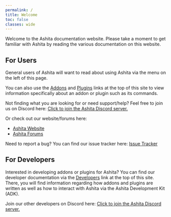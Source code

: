 ```yaml
---
permalink: / 
title: Welcome
toc: false
classes: wide
---
```


Welcome to the Ashita documentation website. Please take a moment to get familiar with Ashita by reading the various documentation on this website.

## For Users

General users of Ashita will want to read about using Ashita via the menu on the left of this page. 

You can also use the [Addons](/addons) and [Plugins](/plugins) links at the top of this site to view information specifically about an addon or plugin such as its commands.

Not finding what you are looking for or need support/help? Feel free to join us on Discord here: <i class="fab fa-discord"></i> [Click to join the Ashita Discord server.](https://discordapp.com/invite/CfZu6Ya)

Or check out our website/forums here:

  * <i class="fa fa-home"></i> [Ashita Website](http://ashita.atom0s.com/) <br/>
  * <i class="fa fa-list"></i> [Ashita Forums](http://ashita.atom0s.com/forums/)

Need to report a bug? You can find our issue tracker here: <i class="fa fa-bug"></i> [Issue Tracker](https://github.com/AshitaXI/Ashita)

## For Developers

Interested in developing addons or plugins for Ashita? You can find our developer documentation via the [Developers](/dev) link at the top of this site. There, you will find information regarding how addons and plugins are written as well as how to interact with Ashita via the Ashita Development Kit (ADK).

Join our other developers on Discord here: <i class="fab fa-discord"></i> [Click to join the Ashita Discord server.](https://discordapp.com/invite/CfZu6Ya)
